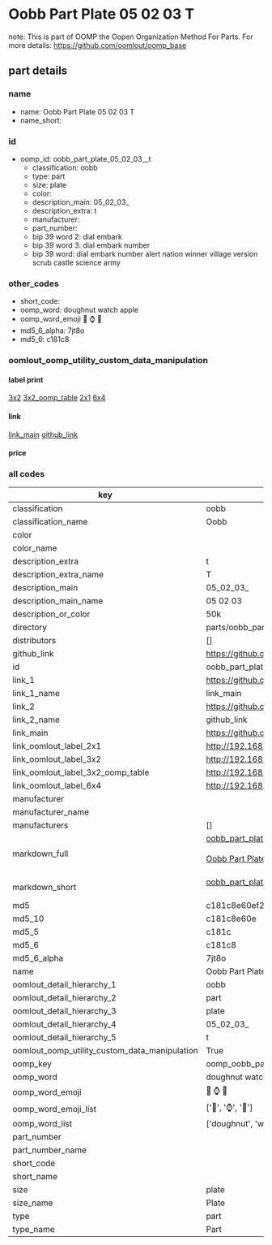 # Oobb Part Plate 05 02 03  T  

note: This is part of OOMP the Oopen Organization Method For Parts. For more details: https://github.com/oomlout/oomp_base

##  part details





### name
* name: Oobb Part Plate 05 02 03  T
* name_short: 
### id
* oomp_id: oobb_part_plate_05_02_03__t
  * classification: oobb
  * type: part
  * size: plate
  * color: 
  * description_main: 05_02_03_
  * description_extra: t
  * manufacturer: 
  * part_number: 
  * bip 39 word 2: dial embark
  * bip 39 word 3: dial embark number
  * bip 39 word: dial embark number alert nation winner village version scrub castle science army

### other_codes
* short_code: 
* oomp_word: doughnut watch apple
* oomp_word_emoji :doughnut: :watch: :apple:
* md5_6_alpha: 7jt8o
* md5_6: c181c8






### oomlout_oomp_utility_custom_data_manipulation
#### label print
[3x2](http://192.168.1.245:1112/?label=oomp%207jt8o)
[3x2_oomp_table](http://192.168.1.107:1112/?label=oomp%207jt8o)
[2x1](http://192.168.1.242:1112/?label=oomp%207jt8o)
[6x4](http://192.168.1.55:1112/?label=oomp%207jt8o)    

#### link

[link_main](https://github.com/oomlout/oomlout_oomp_current_version_messy/tree/main/parts/oobb_part_plate_05_02_03__t) [github_link](https://github.com/oomlout/oomlout_oomp_part_src/tree/main/parts/oobb_part_plate_05_02_03__t)                             

#### price







### all codes 
| key | value |  
| --- | --- |  
| classification | oobb |  
| classification_name | Oobb |  
| color |  |  
| color_name |  |  
| description_extra | t |  
| description_extra_name | T |  
| description_main | 05_02_03_ |  
| description_main_name | 05 02 03  |  
| description_or_color | 50k |  
| directory | parts/oobb_part_plate_05_02_03__t |  
| distributors | [] |  
| github_link | https://github.com/oomlout/oomlout_oomp_part_src/tree/main/parts/oobb_part_plate_05_02_03__t |  
| id | oobb_part_plate_05_02_03__t |  
| link_1 | https://github.com/oomlout/oomlout_oomp_current_version_messy/tree/main/parts/oobb_part_plate_05_02_03__t |  
| link_1_name | link_main |  
| link_2 | https://github.com/oomlout/oomlout_oomp_part_src/tree/main/parts/oobb_part_plate_05_02_03__t |  
| link_2_name | github_link |  
| link_main | https://github.com/oomlout/oomlout_oomp_current_version_messy/tree/main/parts/oobb_part_plate_05_02_03__t |  
| link_oomlout_label_2x1 | http://192.168.1.242:1112/?label=oomp%207jt8o |  
| link_oomlout_label_3x2 | http://192.168.1.245:1112/?label=oomp%207jt8o |  
| link_oomlout_label_3x2_oomp_table | http://192.168.1.107:1112/?label=oomp%207jt8o |  
| link_oomlout_label_6x4 | http://192.168.1.55:1112/?label=oomp%207jt8o |  
| manufacturer |  |  
| manufacturer_name |  |  
| manufacturers | [] |  
| markdown_full | [oobb_part_plate_05_02_03__t](https://github.com/oomlout/oomlout_oomp_current_version_messy/tree/main/parts/oobb_part_plate_05_02_03__t)<br>[](https://github.com/oomlout/oomlout_oomp_current_version_messy/tree/main/parts/oobb_part_plate_05_02_03__t)<br>[Oobb Part Plate 05 02 03  T](https://github.com/oomlout/oomlout_oomp_current_version_messy/tree/main/parts/oobb_part_plate_05_02_03__t)<br><br> |  
| markdown_short | [oobb_part_plate_05_02_03__t](https://github.com/oomlout/oomlout_oomp_current_version_messy/tree/main/parts/oobb_part_plate_05_02_03__t)<br><br> |  
| md5 | c181c8e60ef2de83efc9a0632ed211e8 |  
| md5_10 | c181c8e60e |  
| md5_5 | c181c |  
| md5_6 | c181c8 |  
| md5_6_alpha | 7jt8o |  
| name | Oobb Part Plate 05 02 03  T |  
| oomlout_detail_hierarchy_1 | oobb |  
| oomlout_detail_hierarchy_2 | part |  
| oomlout_detail_hierarchy_3 | plate |  
| oomlout_detail_hierarchy_4 | 05_02_03_ |  
| oomlout_detail_hierarchy_5 | t |  
| oomlout_oomp_utility_custom_data_manipulation | True |  
| oomp_key | oomp_oobb_part_plate_05_02_03__t |  
| oomp_word | doughnut watch apple |  
| oomp_word_emoji | :doughnut: :watch: :apple: |  
| oomp_word_emoji_list | [':doughnut:', ':watch:', ':apple:'] |  
| oomp_word_list | ['doughnut', 'watch', 'apple'] |  
| part_number |  |  
| part_number_name |  |  
| short_code |  |  
| short_name |  |  
| size | plate |  
| size_name | Plate |  
| type | part |  
| type_name | Part |  
